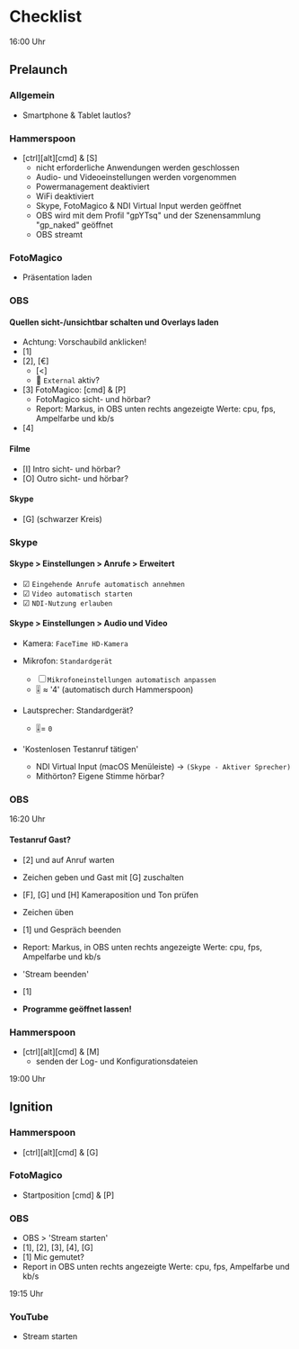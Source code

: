 # Checklist
16:00 Uhr
## Prelaunch

### Allgemein
* Smartphone & Tablet lautlos?

### Hammerspoon
* \[ctrl]\[alt]\[cmd] & [S]
    * nicht erforderliche Anwendungen werden geschlossen
    * Audio- und Videoeinstellungen werden vorgenommen
    * Powermanagement deaktiviert
    * WiFi deaktiviert
    * Skype, FotoMagico & NDI Virtual Input werden geöffnet
    * OBS wird mit dem Profil "gpYTsq" und der Szenensammlung "gp_naked" geöffnet
    * OBS streamt

### FotoMagico
* Präsentation laden

### OBS
#### Quellen sicht-/unsichtbar schalten und Overlays laden
* Achtung: Vorschaubild anklicken!
* [1]
* [2], [€]
    * [<]
    * 🎥 `External` aktiv?
* [3] FotoMagico: [cmd] & [P]
    * FotoMagico sicht- und hörbar?
    * Report: Markus, in OBS unten rechts angezeigte Werte: cpu, fps, Ampelfarbe und kb/s
* [4]

#### Filme
* [I] Intro sicht- und hörbar?
* [O] Outro sicht- und hörbar?

#### Skype
* [G] \(schwarzer Kreis)

### Skype
#### Skype > Einstellungen > Anrufe > Erweitert
* ☑ `Eingehende Anrufe automatisch annehmen`
* ☑ `Video automatisch starten`
* ☑ `NDI-Nutzung erlauben`

#### Skype > Einstellungen > Audio und Video
* Kamera: `FaceTime HD-Kamera`

* Mikrofon: `Standardgerät`
    * ☐ `Mikrofoneinstellungen automatisch anpassen`
    * 🎚️ ≈ '4' (automatisch durch Hammerspoon)

* Lautsprecher: Standardgerät?
    * 🎚️= `0`

* 'Kostenlosen Testanruf tätigen'
    * NDI Virtual Input (macOS Menüleiste) -> `(Skype - Aktiver Sprecher)`
    * Mithörton? Eigene Stimme hörbar?

### OBS
16:20 Uhr
#### Testanruf Gast?
* [2] und auf Anruf warten
* Zeichen geben und Gast mit [G] zuschalten
* [F], [G] und [H] Kameraposition und Ton prüfen
* Zeichen üben
* [1] und Gespräch beenden

* Report: Markus, in OBS unten rechts angezeigte Werte: cpu, fps, Ampelfarbe und kb/s
* 'Stream beenden'
* [1]
* **Programme geöffnet lassen!**

### Hammerspoon
* \[ctrl]\[alt]\[cmd] & [M]
    * senden der Log- und Konfigurationsdateien

19:00 Uhr
## Ignition
### Hammerspoon
* \[ctrl]\[alt]\[cmd] & [G]

### FotoMagico
* Startposition [cmd] & [P]

### OBS
* OBS > 'Stream starten'
* [1], [2], [3], [4], [G]
* [1] Mic gemutet?
* Report in OBS unten rechts angezeigte Werte: cpu, fps, Ampelfarbe und kb/s
 
19:15 Uhr
### YouTube
* Stream starten
